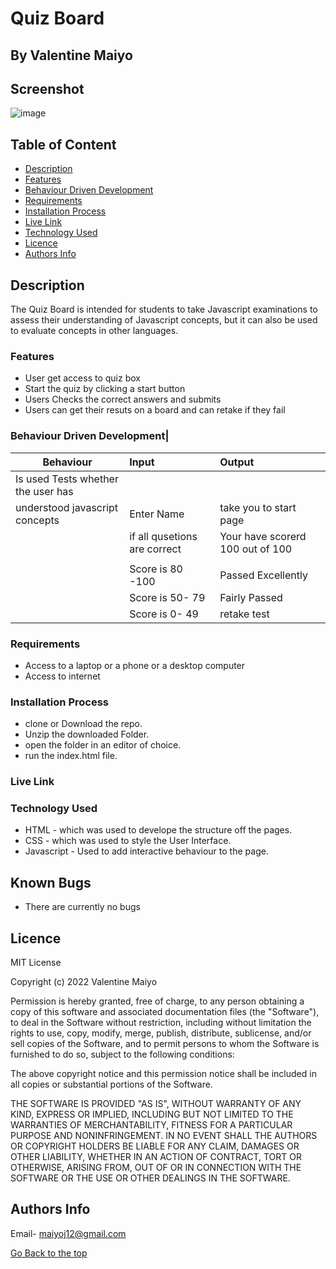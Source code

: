 # Quiz Board
 ## By Valentine Maiyo
## Screenshot
 ![image](./Assests/images/new.png)
 ## Table of Content
 - [Description](#description)
 - [Features](#features)
 - [Behaviour Driven Development](#Behaviour-Driven-Development)
 - [Requirements](#requirements)
 - [Installation Process](#installation-Process)
 - [Live Link](#Live-Link)
 - [Technology  Used](#technology-Used)
 - [Licence](#licence)
 - [Authors Info](#Authors-Info)
 ## Description
The Quiz Board is intended for students to take Javascript examinations to assess their understanding of Javascript concepts, but it can also be used to evaluate concepts in other languages.
 ###  Features

 * User get access to quiz box 
 * Start the quiz by clicking a start button
 * Users Checks the correct answers and submits
 * Users can get their resuts on a board and can retake if they fail

 ### Behaviour Driven Development|

| Behaviour                                   |           Input                      | Output                   |
| --------------------------------           | :----------------------------------- | :------------------------|
| Is used Tests whether the user has 
  understood javascript concepts              |   Enter Name                         |take you to start page
|                                             | if all qusetions are correct         | Your have scorerd 100 out of 100 |
|                                             |                                      |                                  |
|                                             | Score is 80 -100                     | Passed Excellently       |
|                                             | Score is 50- 79                      |  Fairly Passed          |
|                                             | Score is 0- 49                       |  retake test         |


 ###  Requirements
 * Access to  a laptop or a phone or a desktop computer
 * Access to internet
 ### Installation Process
* clone or Download the repo.
* Unzip the downloaded Folder.
* open the folder in an editor of choice.
* run the index.html file.

### Live Link

### Technology  Used
* HTML - which was used to develope the structure off the pages.
* CSS - which was used to style the User Interface.
* Javascript - Used to add interactive behaviour to the page.

## Known Bugs
* There are currently no bugs
## Licence
MIT License

Copyright (c) 2022 Valentine Maiyo

Permission is hereby granted, free of charge, to any person obtaining a copy
of this software and associated documentation files (the "Software"), to deal
in the Software without restriction, including without limitation the rights
to use, copy, modify, merge, publish, distribute, sublicense, and/or sell
copies of the Software, and to permit persons to whom the Software is
furnished to do so, subject to the following conditions:

The above copyright notice and this permission notice shall be included in all
copies or substantial portions of the Software.

THE SOFTWARE IS PROVIDED "AS IS", WITHOUT WARRANTY OF ANY KIND, EXPRESS OR
IMPLIED, INCLUDING BUT NOT LIMITED TO THE WARRANTIES OF MERCHANTABILITY,
FITNESS FOR A PARTICULAR PURPOSE AND NONINFRINGEMENT. IN NO EVENT SHALL THE
AUTHORS OR COPYRIGHT HOLDERS BE LIABLE FOR ANY CLAIM, DAMAGES OR OTHER
LIABILITY, WHETHER IN AN ACTION OF CONTRACT, TORT OR OTHERWISE, ARISING FROM,
OUT OF OR IN CONNECTION WITH THE SOFTWARE OR THE USE OR OTHER DEALINGS IN THE
SOFTWARE.
## Authors Info
Email- maiyoj12@gmail.com

[Go Back to the top](#)
